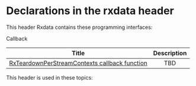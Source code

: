 # Declarations in the rxdata header
This header Rxdata contains these programming interfaces:

Callback

| Title        | Description    |
| ------------- |:-------------:|
| [RxTeardownPerStreamContexts callback function](nc-rxdata-rxteardownperstreamcontexts.md) | TBD |

This header is used in these topics:

